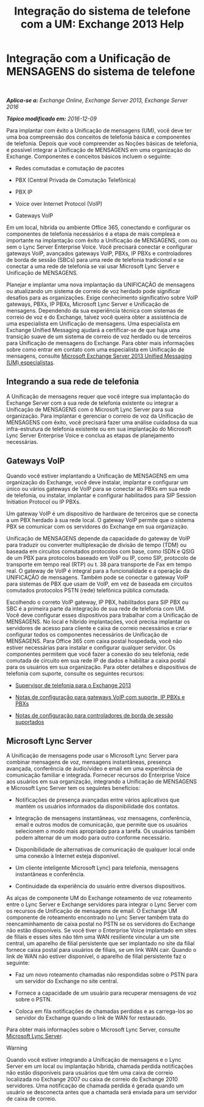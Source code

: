 ﻿---
title: 'Integração do sistema de telefone com a UM: Exchange 2013 Help'
TOCTitle: Integração com a Unificação de MENSAGENS do sistema de telefone
ms:assetid: b8790117-b040-4c84-9d34-005c75088e76
ms:mtpsurl: https://technet.microsoft.com/pt-br/library/JJ673558(v=EXCHG.150)
ms:contentKeyID: 50556286
ms.date: 05/22/2018
mtps_version: v=EXCHG.150
ms.translationtype: MT
---

# Integração com a Unificação de MENSAGENS do sistema de telefone

 

_**Aplica-se a:** Exchange Online, Exchange Server 2013, Exchange Server 2016_

_**Tópico modificado em:** 2016-12-09_

Para implantar com êxito a Unificação de mensagens (UM), você deve ter uma boa compreensão dos conceitos de telefonia básica e componentes de telefonia. Depois que você compreender as Noções básicas de telefonia, é possível integrar a Unificação de MENSAGENS em uma organização do Exchange. Componentes e conceitos básicos incluem o seguinte:

  - Redes comutadas e comutação de pacotes

  - PBX (Central Privada de Comutação Telefônica)

  - PBX IP

  - Voice over Internet Protocol (VoIP)

  - Gateways VoIP

Em um local, híbrida ou ambiente Office 365, conectando e configurar os componentes de telefonia necessários é a etapa de mais complexa e importante na implantação com êxito a Unificação de MENSAGENS, com ou sem o Lync Server Enterprise Voice. Você precisará conectar e configurar gateways VoIP, avançados gateways VoIP, PBXs, IP PBXs e controladores de borda de sessão (SBCs) para uma rede de telefonia tradicional e se conectar a uma rede de telefonia se vai usar Microsoft Lync Server e Unificação de MENSAGENS.

Planejar e implantar uma nova implantação da UNIFICAÇÃO de mensagens ou atualizando um sistema de correio de voz herdado pode significar desafios para as organizações. Exige conhecimento significativo sobre VoIP gateways, PBXs, IP PBXs, Microsoft Lync Server e Unificação de mensagens. Dependendo da sua experiência técnica com sistemas de correio de voz e do Exchange, talvez você queira obter a assistência de uma especialista em Unificação de mensagens. Uma especialista em Exchange Unified Messaging ajudará a certificar-se de que haja uma transição suave de um sistema de correio de voz herdado ou de terceiros para Unificação de mensagens do Exchange. Para obter mais informações sobre como entrar em contato com uma especialista em Unificação de mensagens, consulte [Microsoft Exchange Server 2013 Unified Messaging (UM) especialistas](http://go.microsoft.com/fwlink/p/?linkid=262708).

## Integrando a sua rede de telefonia

A Unificação de mensagens requer que você integre sua implantação do Exchange Server com a sua rede de telefonia existente ou integrar a Unificação de MENSAGENS com o Microsoft Lync Server para sua organização. Para implantar e gerenciar o correio de voz da Unificação de MENSAGENS com êxito, você precisará fazer uma análise cuidadosa da sua infra-estrutura de telefonia existente ou em sua implantação do Microsoft Lync Server Enterprise Voice e conclua as etapas de planejamento necessárias.

## Gateways VoIP

Quando você estiver implantando a Unificação de MENSAGENS em uma organização do Exchange, você deve instalar, implantar e configurar um único ou vários gateways de VoIP para se conectar ao PBXs em sua rede de telefonia, ou instalar, implantar e configurar habilitados para SIP Session Initiation Protocol ou IP PBXs.

Um gateway VoIP é um dispositivo de hardware de terceiros que se conecta a um PBX herdado à sua rede local. O gateway VoIP permite que o sistema PBX se comunicar com os servidores do Exchange em sua organização.

Unificação de MENSAGENS depende da capacidade do gateway de VoIP para traduzir ou converter multiplexação de divisão de tempo (TDM) ou baseada em circuitos comutados protocolos com base, como ISDN e QSIG de um PBX para protocolos baseado em VoIP ou IP, como SIP, protocolo de transporte em tempo real (RTP) ou t. 38 para transporte de Fax em tempo real. O gateway de VoIP é integral para a funcionalidade e a operação da UNIFICAÇÃO de mensagens. Também pode se conectar o gateway VoIP para sistemas de PBX que usam de VoIP, em vez de baseada em circuitos comutados protocolos PSTN (rede) telefônica pública comutada.

Escolhendo o correto VoIP gateway, IP PBX, habilitados para SIP PBX ou SBC é a primeira parte da integração de sua rede de telefonia com UM. Você deve configurar esses dispositivos para trabalhar com a Unificação de MENSAGENS. No local e híbrido implantações, você precisa implantar os servidores de acesso para cliente e caixa de correio necessários e criar e configurar todos os componentes necessários de Unificação de MENSAGENS. Para Office 365 com caixa postal hospedada, você não estiver necessárias para instalar e configurar qualquer servidor. Os componentes permitem que você fazer a conexão do seu telefonia, rede comutada de circuito em sua rede IP de dados e habilitar a caixa postal para os usuários em sua organização. Para obter detalhes e dispositivos de telefonia com suporte, consulte os seguintes recursos:

  - [Supervisor de telefonia para o Exchange 2013](https://docs.microsoft.com/pt-br/exchange/voice-mail-unified-messaging/telephone-system-integration-with-um/telephony-advisor-for-exchange-2013)

  - [Notas de configuração para gateways VoIP com suporte, IP PBXs e PBXs](https://docs.microsoft.com/pt-br/exchange/voice-mail-unified-messaging/telephone-system-integration-with-um/configuration-notes-for-voip-gateways)

  - [Notas de configuração para controladores de borda de sessão suportados](https://docs.microsoft.com/pt-br/exchange/voice-mail-unified-messaging/telephone-system-integration-with-um/configuration-notes-for-session-border-controllers)

## Microsoft Lync Server

A Unificação de mensagens pode usar o Microsoft Lync Server para combinar mensagens de voz, mensagens instantâneas, presença avançada, conferência de áudio/vídeo e email em uma experiência de comunicação familiar e integrada. Fornecer recursos do Enterprise Voice aos usuários em sua organização, integrando a Unificação de MENSAGENS e Microsoft Lync Server tem os seguintes benefícios:

  - Notificações de presença avançadas entre vários aplicativos que mantém os usuários informados da disponibilidade dos contatos.

  - Integração de mensagens instantâneas, voz mensagens, conferência, email e outros modos de comunicação, que permite que os usuários selecionem o modo mais apropriado para a tarefa. Os usuários também podem alternar de um modo para outro conforme necessário.

  - Disponibilidade de alternativas de comunicação de qualquer local onde uma conexão à Internet esteja disponível.

  - Um cliente inteligente Microsoft Lync) para telefonia, mensagens instantâneas e conferência.

  - Continuidade da experiência do usuário entre diversos dispositivos.

As alças de componente UM do Exchange roteamento de voz roteamento entre o Lync Server e Exchange servidores para integrar o Lync Server com os recursos de Unificação de mensagens de email. O Exchange UM componente de roteamento encontrado no Lync Server também trata do reencaminhamento de caixa postal no PSTN se os servidores do Exchange não estão disponíveis. Se você tiver o Enterprise Voice implantado em sites de filiais e esses sites não têm uma WAN resiliente vincular a um site central, um aparelho de filial persistente que ser implantado no site da filial fornece caixa postal para usuários de filiais, se um link WAN cair. Quando o link de WAN não estiver disponível, o aparelho de filial persistente faz o seguinte:

  - Faz um novo roteamento chamadas não respondidas sobre o PSTN para um servidor do Exchange no site central.

  - Fornece a capacidade de um usuário para recuperar mensagens de voz sobre o PSTN.

  - Coloca em fila notificações de chamadas perdidas e as carrega-los ao servidor do Exchange quando o link de WAN for restaurado.

Para obter mais informações sobre o Microsoft Lync Server, consulte [Microsoft Lync Server](https://go.microsoft.com/fwlink/p/?linkid=265752).


> [!WARNING]
> Quando você estiver integrando a Unificação de mensagens e o Lync Server em um local ou implantação híbrida, chamada perdida notificações não estão disponíveis para usuários que têm uma caixa de correio localizada no Exchange 2007 ou caixa de correio do Exchange 2010 servidores. Uma notificação de chamada perdida é gerada quando um usuário se desconecta antes que a chamada será enviada para um servidor de caixa de correio.


